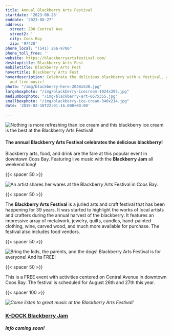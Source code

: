 ```yaml
---
title: Annual Blackberry Arts Festival
startdate: '2023-08-26'
enddate: '2023-08-27'
address:
  street: 200 Central Ave
  street2: ''
  city: Coos Bay
  zip: '97420'
phone_local: "(541) 266-9706"
phone_toll_free: ''
website: https://blackberryartsfestival.com/
desktoptitle: Blackberry Arts Fest
mobiletitle: Blackberry Arts Fest
hovertitle: Blackberry Arts Fest
hoverdescription: Celebrate the delicious blackberry with a festival, arts & crafts,
  and live music!
photo: "/img/blackberry-hero-2048x530.jpg"
largeboxphoto: "/img/blackberry-icecream-1024x395.jpg"
mediumboxphoto: "/img/blackberry-art-667x355.jpg"
smallboxphoto: "/img/blackberry-ice-cream-340x214.jpg"
date: '2019-02-10T22:01:16.000+00:00'

---
```


![Nothing is more refreshing than ice cream and this blackberry ice cream is the best at the Blackberry Arts Festival!](/img/blackberry-ice-cream-medium.jpg "Blackberry Ice Cream! Yum!")

#### The annual **Blackberry Arts Festival** celebrates the delicious blackberry! 

Blackberry arts, food, and drink are the fare at this popular event in downtown Coos Bay. Featuring live music with the **Blackberry Jam** all weekend long!

{{< spacer 50 >}}

![An artist shares her wares at the Blackberry Arts Festival in Coos Bay.](/img/blackberry-arts-painting-medium.jpg "Arts & Crafts at Blackberry Arts Fest")

{{< spacer 50 >}}

The **Blackberry Arts Festival** is a juried arts and craft festival that has been happening for 39 years. It was started to highlight the works of local artists and crafters during the annual harvest of the blackberry. It features an impressive array of metalwork, jewelry, quilts, candles, hand-painted clothing, wine, carved wood, and much more available for purchase. The festival also includes food vendors.

{{< spacer 50 >}}

![Bring the kids, the parents, and the dogs! Blackberry Arts Festival is for everyone! And its FREE!](/img/blackberry-facepaint-medium.jpg "Blackberry Arts Festival for All Ages")

{{< spacer 50 >}}

This is a FREE event with activities centered on Central Avenue in downtown Coos Bay. The festival is scheduled for August 26th and 27th this year.

{{< spacer 100 >}}

_![Come listen to great music at the Blackberry Arts Festival!](/img/blackberry-jam-image.jpeg "K-DOCK Radio Blackberry Jam")_

### [**K-DOCK Blackberry Jam**]()

##### Info coming soon!